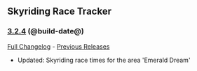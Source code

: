 ## Skyriding Race Tracker
### [3.2.4](https://github.com/diomsg-code/SkyridingRaceTracker/tree/3.2.4) (@build-date@)
[Full Changelog](https://github.com/diomsg-code/SkyridingRaceTracker/compare/3.2.3...3.2.4) - [Previous Releases](https://github.com/diomsg-code/SkyridingRaceTracker/releases)

- Updated: Skyriding race times for the area 'Emerald Dream'